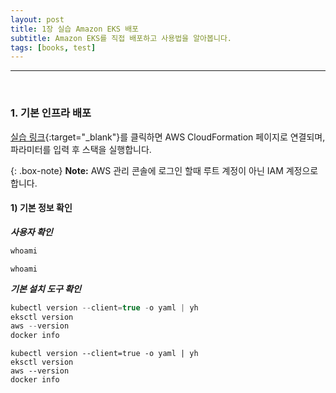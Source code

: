 ```yaml
---
layout: post
title: 1장 실습 Amazon EKS 배포
subtitle: Amazon EKS를 직접 배포하고 사용법을 알아봅니다.
tags: [books, test]
---
```


---
<br/>

### 1. 기본 인프라 배포

[실습 링크](https://console.aws.amazon.com/cloudformation/home?region=ap-northeast-2#/stacks/new?stackName=myeks&templateURL=https:%2F%2Fs3.ap-northeast-2.amazonaws.com%2Fcloudformation.cloudneta.net%2FK8S%2Fmyeks-1week.yaml){:target="_blank"}를 클릭하면 AWS CloudFormation 페이지로 연결되며, 파라미터를 입력 후 스택을 실행합니다.

{: .box-note}
**Note:** AWS 관리 콘솔에 로그인 할때 루트 계정이 아닌 IAM 계정으로 합니다.


#### 1) 기본 정보 확인

_**사용자 확인**_

```javascript
whoami
```

~~~
whoami
~~~

_**기본 설치 도구 확인**_

```javascript
kubectl version --client=true -o yaml | yh
eksctl version
aws --version
docker info
```

~~~
kubectl version --client=true -o yaml | yh
eksctl version
aws --version
docker info
~~~





